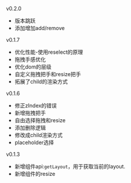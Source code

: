 v0.2.0
- 版本跳跃
- 添加增加add/remove

v0.1.7
- 优化性能-使用reselect的原理
- 拖拽手感优化
- 优化dom的层级
- 自定义拖拽把手和resize把手
- 拓展了child的渲染方式

v0.1.6
- 修正zIndex的错误
- 新增拖拽把手
- 自由选择拖拽和resize
- 添加删除逻辑
- 修改成child渲染方式
- placeholder选择

v0.1.3

- 新增组件api:```getLayout```，用于获取当前的layout.
- 新增组件的resize